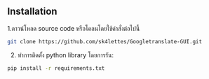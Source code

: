 ## Installation

1.ดาวน์โหลด source code หรือโคลนโดยใช้คำสั่งต่อไปนี้

```sh
git clone https://github.com/sk4lettes/Googletranslate-GUI.git
```

2. ทำการติดตั้ง python library โดยการรัน:

```sh
pip install -r requirements.txt
```
